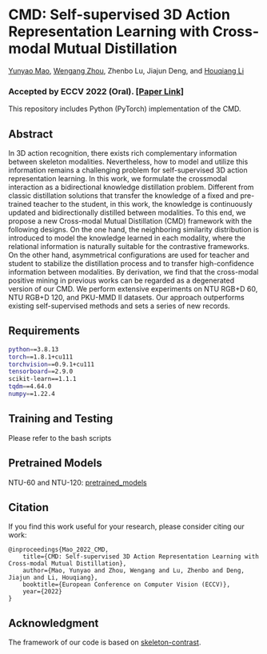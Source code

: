 # CMD: Self-supervised 3D Action Representation Learning with Cross-modal Mutual Distillation
[Yunyao Mao](http://home.ustc.edu.cn/~myy2016), [Wengang Zhou](http://staff.ustc.edu.cn/~zhwg/index.html), Zhenbo Lu, Jiajun Deng, and [Houqiang Li](http://staff.ustc.edu.cn/~lihq) 

### Accepted by **ECCV 2022 (Oral)**. [[Paper Link]](https://arxiv.org/pdf/2103.11681.pdf)

This repository includes Python (PyTorch) implementation of the CMD.

<!-- ![](../main/TransformerTracker.png) -->

## Abstract
In 3D action recognition, there exists rich complementary information between skeleton modalities. Nevertheless, how to model and
utilize this information remains a challenging problem for self-supervised
3D action representation learning. In this work, we formulate the crossmodal interaction as a bidirectional knowledge distillation problem. Different from classic distillation solutions that transfer the knowledge of a fixed and pre-trained teacher to the student, in this work, the knowledge is continuously updated and bidirectionally distilled between modalities. To this end, we propose a new Cross-modal Mutual Distillation (CMD) framework with the following designs. On the one hand, the neighboring similarity distribution is introduced to model the knowledge learned in each modality, where the relational information is naturally suitable for the contrastive frameworks. On the other hand, asymmetrical configurations are used for teacher and student to stabilize the distillation process and to transfer high-confidence information between modalities. By derivation, we find that the cross-modal positive mining in previous works can be regarded as a degenerated version of our CMD. We perform extensive experiments on NTU RGB+D 60, NTU RGB+D 120, and PKU-MMD II datasets. Our approach outperforms existing self-supervised methods and sets a series of new records.

## Requirements

```bash
python==3.8.13
torch==1.8.1+cu111
torchvision==0.9.1+cu111
tensorboard==2.9.0
scikit-learn==1.1.1
tqdm==4.64.0
numpy==1.22.4
```

## Training and Testing
Please refer to the bash scripts

## Pretrained Models
NTU-60 and NTU-120: [pretrained_models](https://drive.google.com/drive/folders/1KTmd3RMT2ITUot7uxB-05VEiBjDDygzo?usp=sharing)

## Citation
If you find this work useful for your research, please consider citing our work:
```
@inproceedings{Mao_2022_CMD,
    title={CMD: Self-supervised 3D Action Representation Learning with Cross-modal Mutual Distillation},
    author={Mao, Yunyao and Zhou, Wengang and Lu, Zhenbo and Deng, Jiajun and Li, Houqiang},
    booktitle={European Conference on Computer Vision (ECCV)},
    year={2022}
}
```

## Acknowledgment
The framework of our code is based on [skeleton-contrast](https://github.com/fmthoker/skeleton-contrast).
